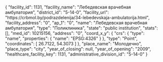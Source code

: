 {
    "facility_id": 1131,
    "facility_name": "Лебедевская врачебная амбулатория",
    "district_id": "5-14-0",
    "facility_url": "https:\/\/crbmol.by\/podrazdelenija\/34-lebedevskaja-ambulatorija.html",
    "facility_address": "0",
    "ap_1": "0",
    "name": "Лебедевская врачебная амбулатория",
    "type": "Поликлиника",
    "state": "public institution",
    "stats": [],
    "med_id": 10215156,
    "address": "0",
    "coord_x_y": {
        "crs": {
            "type": "name",
            "properties": {
                "name": "EPSG:4326"
            }
        },
        "type": "Point",
        "coordinates": [
            26.7122,
            54.3073
        ]
    },
    "place_name": "Молодечно",
    "place_type": "city",
    "year_of_closing": null,
    "year_of_opening": "2009",
    "healthcare_facility_key": 1131,
    "administrative_division_id": "5-14-0"
}